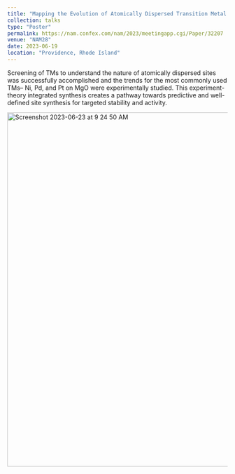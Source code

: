 ```yaml
---
title: "Mapping the Evolution of Atomically Dispersed Transition Metal Catalysts from Surface to Subsurface Sites on MgO Support"
collection: talks
type: "Poster"
permalink: https://nam.confex.com/nam/2023/meetingapp.cgi/Paper/32207
venue: "NAM28"
date: 2023-06-19
location: "Providence, Rhode Island" 
---
```

Screening of TMs to understand the nature of atomically dispersed sites was successfully accomplished and the trends for the most commonly used TMs– Ni, Pd, and Pt on MgO were experimentally studied. This experiment-theory integrated synthesis creates a pathway towards predictive and well-defined site synthesis for targeted stability and activity.

<img width="808" alt="Screenshot 2023-06-23 at 9 24 50 AM" src="https://github.com/Rachita028/Rachita028.github.io/assets/58958731/d1ac2dfe-76f5-476d-ac65-7d99c86a3461">




